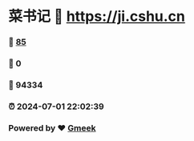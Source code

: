 # 菜书记 :link: https://ji.cshu.cn 
### :page_facing_up: [85](https://ji.cshu.cn/tag.html) 
### :speech_balloon: 0 
### :hibiscus: 94334 
### :alarm_clock: 2024-07-01 22:02:39 
### Powered by :heart: [Gmeek](https://github.com/Meekdai/Gmeek)
